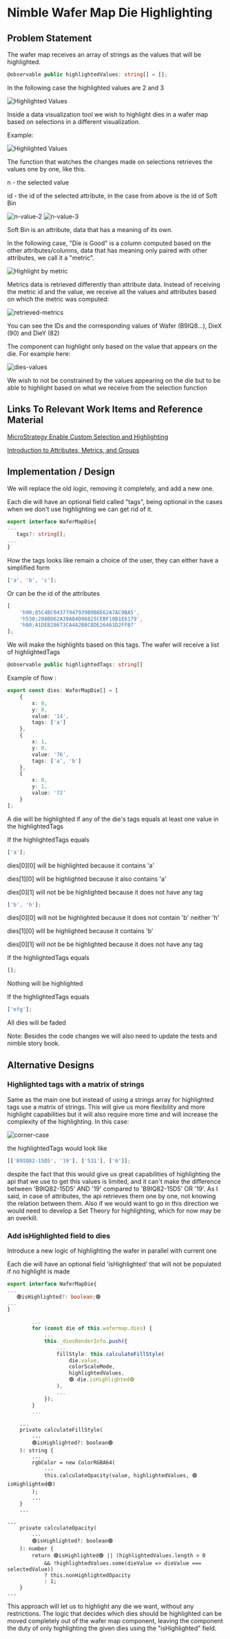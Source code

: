 # Nimble Wafer Map Die Highlighting

## Problem Statement

The wafer map receives an array of strings as the values that will be highlighted.

```ts
@observable public highlightedValues: string[] = [];
```

In the following case the highlighted values are 2 and 3

![Highlighted Values](resources/highlighted-values-without-table.png)

Inside a data visualization tool we wish to highlight dies in a wafer map based on selections in a different visualization.

Example:

![Highlighted Values](resources/highlighted-values.png)

The function that watches the changes made on selections retrieves the values one by one, like this.

n - the selected value

id - the id of the selected attribute, in the case from above is the id of Soft Bin

![n-value-2](resources/n-value-2.PNG)
![n-value-3](resources/n-value-3.PNG)

Soft Bin is an attribute, data that has a meaning of its own.

In the following case, "Die is Good" is a column computed based on the other attributes/columns, data that has meaning only paired with other attributes, we call it a "metric".

![Highlight by metric](resources/highlight-by-metric-selections.PNG)

Metrics data is retrieved differently than attribute data. Instead of receiving the metric id and the value, we receive all the values and attributes based on which the metric was computed:

![retrieved-metrics](resources/retrieved-metrics.PNG)

You can see the IDs and the corresponding values of Wafer (B9IQ8...), DieX (90) and DieY (82)

The component can highlight only based on the value that appears on the die. For example here:

![dies-values](resources/dies-values.PNG)

We wish to not be constrained by the values appearing on the die but to be able to highlight based on what we receive from the selection function

## Links To Relevant Work Items and Reference Material

[MicroStrategy Enable Custom Selection and Highlighting](https://www2.microstrategy.com/producthelp/Current/VisSDK/Content/topics/HTML5/selection_highlightAPI.htm)

[Introduction to Attributes, Metrics, and Groups](https://www2.microstrategy.com/producthelp/Current/MSTRWeb/WebHelp/Lang_1033/Content/CreatingNewObjects.htm)

## Implementation / Design

We will replace the old logic, removing it completely, and add a new one.

Each die will have an optional field called "tags", being optional in the cases when we don't use highlighting we can get rid of it.

```ts
export interface WaferMapDie{
...
   tags?: string[];
...
}
```

How the tags looks like remain a choice of the user, they can either have a simplified form

```ts
['a', 'b', 'c'];
```

Or can be the id of the attributes

```ts
[
    'h90;85C4BC04377947939B9B8E62A7AC9BA5',
    'h530;208BD62A39A84D96825CEBF10B1E6179',
    'h80;A1DEB28673CA4A2B8C8DE26461D2FFB7'
];
```

We will make the highlights based on this tags. The wafer will receive a list of highlightedTags

```ts
@observable public highlightedTags: string[]
```

Example of flow :

```ts
export const dies: WaferMapDie[] = [
    {
        x: 0,
        y: 0,
        value: '14',
        tags: ['a']
    },
    {
        x: 1,
        y: 0,
        value: '76',
        tags: ['a', 'b']
    },
    {
        x: 0,
        y: 1,
        value: '72'
    }
];
```

A die will be highlighted if any of the die's tags equals at least one value in the highlightedTags

If the highlightedTags equals

```ts
['a'];
```

dies[0][0] will be highlighted because it contains 'a'

dies[1][0] will be highlighted because it also contains 'a'

dies[0][1] will not be be highlighted because it does not have any tag

```ts
['b', 'h'];
```

dies[0][0] will not be highlighted because it does not contain 'b' neither 'h'

dies[1][0] will be highlighted because it contains 'b'

dies[0][1] will not be be highlighted because it does not have any tag

If the highlightedTags equals

```ts
[];
```

Nothing will be highlighted

If the highlightedTags equals

```ts
['efg'];
```

All dies will be faded

Note: Besides the code changes we will also need to update the tests and nimble story book.

## Alternative Designs

### Highlighted tags with a matrix of strings
Same as the main one but instead of using a strings array for highlighted tags use a matrix of strings. This will give us more flexibility and more highlight capabilities but it will also require more time and will increase the complexity of the highlighting. In this case:

![corner-case](resources/corner-case.PNG)

the highlightedTags would look like

```ts
[['B9IQ82-15D5', '19'], ['531'], ['6']];
```

despite the fact that this would give us great capabilities of highlighting the api that we use to get this values is limited, and it can't make the difference between 'B9IQ82-15D5' AND '19' compared to 'B9IQ82-15D5' OR '19'. As I said, in case of attributes, the api retrieves them one by one, not knowing the relation between them. Also if we would want to go in this direction we would need to develop a Set Theory for highlighting, which for now may be an overkill.

### Add isHighlighted field to dies
Introduce a new logic of highlighting the wafer in parallel with current one

Each die will have an optional field 'isHighlighted' that will not be populated if no highlight is made

```ts
export interface WaferMapDie{
...
   🟢isHighlighted?: boolean;🟢
...
}
```

```ts
        ...
        for (const die of this.wafermap.dies) {
            ...
            this._diesRenderInfo.push({
                ...
                fillStyle: this.calculateFillStyle(
                    die.value,
                    colorScaleMode,
                    highlightedValues,
                    🟢 die.isHighlighted🟢
                ),
                ...
            });
        }
        ...
```

```
    ...
    private calculateFillStyle(
        ...
        🟢isHighlighted?: boolean🟢
    ): string {
        ...
        rgbColor = new ColorRGBA64(
            ...
            this.calculateOpacity(value, highlightedValues, 🟢isHighlighted🟢)
        );
        ...
    }
    ...
```

```
...
    private calculateOpacity(
        ...
        🟢isHighlighted?: boolean🟢
    ): number {
        return 🟢isHighlighted🟢 || (highlightedValues.length > 0
            && !highlightedValues.some(dieValue => dieValue === selectedValue))
            ? this.nonHighlightedOpacity
            : 1;
    }
...
```

This approach will let us to highlight any die we want, without any restrictions. The logic that decides which dies should be highlighted can be moved completely out of the wafer map component, leaving the component the duty of only highlighting the given dies using the "isHighlighted" field.
